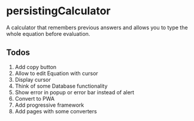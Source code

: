 # persistingCalculator
A calculator that remembers previous answers and allows you to type the whole equation before evaluation.

## Todos
1. Add copy button
2. Allow to edit Equation with cursor
3. Display cursor
4. Think of some Database functionality
5. Show error in popup or error bar instead of alert
6. Convert to PWA
7. Add progressive framework
8. Add pages with some converters
